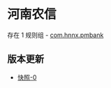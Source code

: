 # 河南农信

存在 1 规则组 - [com.hnnx.pmbank](/src/apps/com.hnnx.pmbank.ts)

## 版本更新

- [快照-0](https://i.gkd.li/import/13536762)
